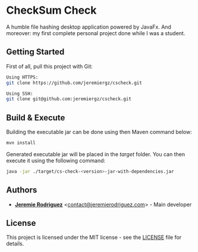 # CheckSum Check

A humble file hashing desktop application powered by JavaFx.
And moreover: my first complete personal project done while I was a student.

## Getting Started

First of all, pull this project with Git:

```bash
Using HTTPS:
git clone https://github.com/jeremiergz/cscheck.git

Using SSH:
git clone git@github.com:jeremiergz/cscheck.git
```

## Build & Execute

Building the executable jar can be done using then Maven command below:

```bash
mvn install
```

Generated executable jar will be placed in the *target* folder. You can then execute it using the following command:

```bash
java -jar ./target/cs-check-<version>-jar-with-dependencies.jar
```

## Authors

* [**Jeremie Rodriguez**](https://github.com/jeremiergz) <[contact@jeremierodriguez.com](mailto:contact@jeremierodriguez.com)> - Main developer

## License

This project is licensed under the MIT license - see the [LICENSE](LICENSE) file for details.
